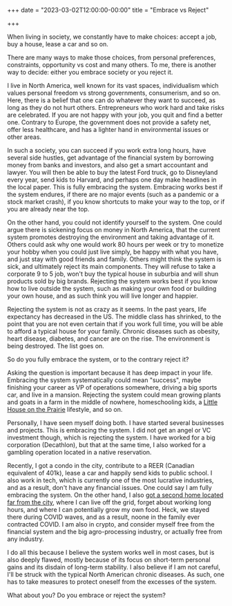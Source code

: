 +++
date = "2023-03-02T12:00:00-00:00"
title = "Embrace vs Reject"

+++

When living in society, we constantly have to make choices: accept a job, buy a house, lease a car and so on.

There are many ways to make those choices, from personal preferences, constraints, opportunity vs cost and many others. To me, there is another way to decide: either you embrace society or you reject it.

I live in North America, well known for its vast spaces, individualism which values personal freedom vs strong governments, consumerism, and so on. Here, there is a belief that one can do whatever they want to succeed, as long as they do not hurt others. Entrepreneurs who work hard and take risks are celebrated. If you are not happy with your job, you quit and find a better one. Contrary to Europe, the government does not provide a safety net, offer less healthcare, and has a lighter hand in environmental issues or other areas.

In such a society, you can succeed if you work extra long hours, have several side hustles, get advantage of the financial system by borrowing money from banks and investors, and also get a smart accountant and lawyer. You will then be able to buy the latest Ford truck, go to Disneyland every year, send kids to Harvard, and perhaps one day make headlines in the local paper. This is fully embracing the system. Embracing works best if the system endures, if there are no major events (such as a pandemic or a stock market crash), if you know shortcuts to make your way to the top, or if you are already near the top.

On the other hand, you could not identify yourself to the system. One could argue there is sickening focus on money in North America, that the current system promotes destroying the environment and taking advantage of it. Others could ask why one would work 80 hours per week or try to monetize your hobby when you could just live simply, be happy with what you have, and just stay with good friends and family. Others might think the system is sick, and ultimately reject its main components. They will refuse to take a corporate 9 to 5 job, won't buy the typical house in suburbia and will shun products sold by big brands. Rejecting the system works best if you know how to live outside the system, such as making your own food or building your own house, and as such think you will live longer and happier. 

Rejecting the system is not as crazy as it seems. In the past years, life expectancy has decreased in the US. The middle class has shrinked, to the point that you are not even certain that if you work full time, you will be able to afford a typical house for your family. Chronic diseases such as obesity, heart disease, diabetes, and cancer are on the rise. The environment is being destroyed. The list goes on.

So do you fully embrace the system, or to the contrary reject it?

Asking the question is important because it has deep impact in your life. Embracing the system systematically could mean "success", maybe finishing your career as VP of operations somewhere, driving a big sports car, and live in a mansion. Rejecting the system could mean growing plants and goats in a farm in the middle of nowhere, homeschooling kids, a [Little House on the Prairie](https://www.youtube.com/watch?v=Vt4z16n-3eU) lifestyle, and so on.

Personally, I have seen myself doing both. I have started several businesses and projects. This is embracing the system. I did not get an angel or VC investment though, which is rejecting the system. I have worked for a big corporation (Decathlon), but that at the same time, I also worked for a gambling operation located in a native reservation. 

Recently, I got a condo in the city, contribute to a REER (Canadian equivalent of 401k), lease a car and happily send kids to public school. I also work in tech, which is currently one of the most lucrative industries, and as a result, don't have any financial issues. One could say I am fully embracing the system. On the other hand, I also [got a second home located far from the city](https://studiozenkai.com/post/airbnb-vacation-home/), where I can live off the grid, forget about working long hours, and where I can potentially grow my own food. Heck, we stayed there during COVID waves, and as a result, noone in the family ever contracted COVID. I am also  in crypto, and consider myself free from the financial system and the big agro-processing industry, or actually free from any industry.

I do all this because I believe the system works well in most cases, but is also deeply flawed, mostly because of its focus on short-term personal gains and its disdain of long-term stability. I also believe if I am not careful, I'll be struck with the typical North American chronic diseases. As such, one has to take measures to protect oneself from the excesses of the system.

What about you? Do you embrace or reject the system?